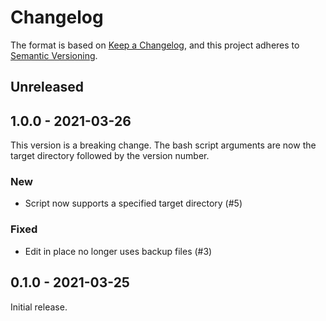 # Changelog

The format is based on [Keep a Changelog](https://keepachangelog.com/en/1.0.0/),
and this project adheres to [Semantic Versioning](https://semver.org/spec/v2.0.0.html).

## Unreleased

## 1.0.0 - 2021-03-26

This version is a breaking change. The bash script arguments are now the target directory followed by the version number.

### New

-   Script now supports a specified target directory (#5)

### Fixed

-   Edit in place no longer uses backup files (#3)

## 0.1.0 - 2021-03-25

Initial release.
